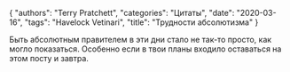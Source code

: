 {
   "authors": "Terry Pratchett",
   "categories": "Цитаты",
   "date": "2020-03-16",
   "tags": "Havelock Vetinari",
   "title": "Трудности абсолютизма"
}

Быть абсолютным правителем в эти дни стало не так-то просто, как могло показаться. Особенно если в твои планы входило оставаться на этом посту и завтра.
